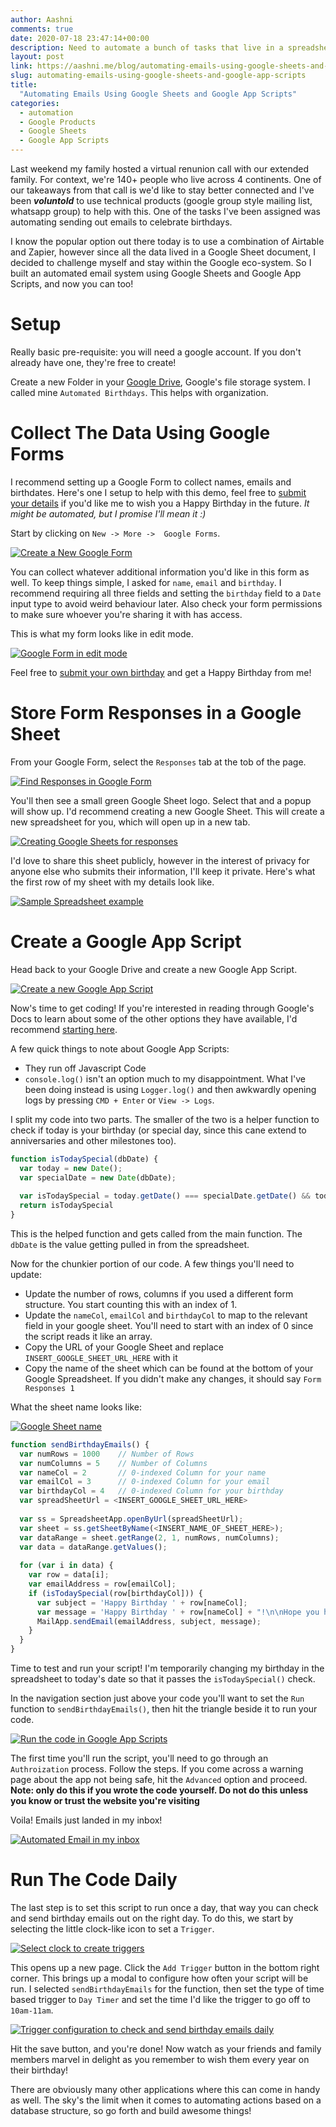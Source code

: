 ```yaml
---
author: Aashni
comments: true
date: 2020-07-18 23:47:14+00:00
description: Need to automate a bunch of tasks that live in a spreadsheet? Here's a guide on how to automate sending birthday wishes based off a Google Spreadsheet.
layout: post
link: https://aashni.me/blog/automating-emails-using-google-sheets-and-google-app-scripts/
slug: automating-emails-using-google-sheets-and-google-app-scripts
title:
  "Automating Emails Using Google Sheets and Google App Scripts"
categories:
  - automation
  - Google Products
  - Google Sheets
  - Google App Scripts
---
```


Last weekend my family hosted a virtual renunion call with our extended family. For context, we're 140+ people who live across 4 continents. One of our takeaways from that call is we'd like to stay better connected and I've been _**voluntold**_ to use technical products (google group style mailing list, whatsapp group) to help with this. One of the tasks I've been assigned was automating sending out emails to celebrate birthdays.

I know the popular option out there today is to use a combination of Airtable and Zapier, however since all the data lived in a Google Sheet document, I decided to challenge myself and stay within the Google eco-system. So I built an automated email system using Google Sheets and Google App Scripts, and now you can too!

# Setup
Really basic pre-requisite: you will need a google account. If you don't already have one, they're free to create!

Create a new Folder in your [Google Drive](https://drive.google.com), Google's file storage system. I called mine `Automated Birthdays`. This helps with organization.

# Collect The Data Using Google Forms
I recommend setting up a Google Form to collect names, emails and birthdates. Here's one I setup to help with this demo, feel free to [submit your details](https://docs.google.com/forms/d/e/1FAIpQLSf1OoGR-tljIlIPh0J0CbpNm3QiCIj1RB8h8zyON4BEKvZIww/viewform) if you'd like me to wish you a Happy Birthday in the future. _It might be automated, but I promise I'll mean it :)_

Start by clicking on `New -> More ->  Google Forms`.

[![Create a New Google Form](./automated-birthday-emails-01.png)](./automated-birthday-emails-01.png)

You can collect whatever additional information you'd like in this form as well. To keep things simple, I asked for `name`, `email` and `birthday`. I recommend requiring all three fields and setting the `birthday` field to a `Date` input type to avoid weird behaviour later. Also check your form permissions to make sure whoever you're sharing it with has access.

This is what my form looks like in edit mode.

[![Google Form in edit mode](./automated-birthday-emails-02.png)](./automated-birthday-emails-02.png)

Feel free to [submit your own birthday](https://docs.google.com/forms/d/e/1FAIpQLSf1OoGR-tljIlIPh0J0CbpNm3QiCIj1RB8h8zyON4BEKvZIww/viewform) and get a Happy Birthday from me!

# Store Form Responses in a Google Sheet

From your Google Form, select the `Responses` tab at the tob of the page.

[![Find Responses in Google Form](./automated-birthday-emails-03.png)](./automated-birthday-emails-03.png)

You'll then see a small green Google Sheet logo. Select that and a popup will show up. I'd recommend creating a new Google Sheet. This will create a new spreadsheet for you, which will open up in a new tab.

[![Creating Google Sheets for responses](./automated-birthday-emails-04.png)](./automated-birthday-emails-04.png)

I'd love to share this sheet publicly, however in the interest of privacy for anyone else who submits their information, I'll keep it private. Here's what the first row of my sheet with my details look like.

[![Sample Spreadsheet example](./automated-birthday-emails-05.png)](./automated-birthday-emails-05.png)

# Create a Google App Script

Head back to your Google Drive and create a new Google App Script.

[![Create a new Google App Script](./automated-birthday-emails-06.png)](./automated-birthday-emails-06.png)

Now's time to get coding! If you're interested in reading through Google's Docs to learn about some of the other options they have available, I'd recommend [starting here](https://developers.google.com/apps-script/reference/spreadsheet/spreadsheet-app).

A few quick things to note about Google App Scripts:
 - They run off Javascript Code
 - `console.log()` isn't an option much to my disappointment. What I've been doing instead is using `Logger.log()` and then awkwardly opening logs by pressing `CMD + Enter` or `View -> Logs`.

I split my code into two parts. The smaller of the two is a helper function to check if today is your birthday (or special day, since this cane extend to anniversaries and other milestones too).

```javascript
function isTodaySpecial(dbDate) {
  var today = new Date();
  var specialDate = new Date(dbDate);
  
  var isTodaySpecial = today.getDate() === specialDate.getDate() && today.getMonth() === specialDate.getMonth()
  return isTodaySpecial
}
```

This is the helped function and gets called from the main function. The `dbDate` is the value getting pulled in from the spreadsheet.

Now for the chunkier portion of our code. A few things you'll need to update:
 - Update the number of rows, columns if you used a different form structure. You start counting this with an index of 1.
 - Update the `nameCol`, `emailCol` and `birthdayCol` to map to the relevant field in your google sheet. You'll need to start with an index of 0 since the script reads it like an array.
 - Copy the URL of your Google Sheet and replace `INSERT_GOOGLE_SHEET_URL_HERE` with it
 - Copy the name of the sheet which can be found at the bottom of your Google Spreadsheet. If you didn't make any changes, it should say `Form Responses 1`

What the sheet name looks like:

[![Google Sheet name](./automated-birthday-emails-07.png)](./automated-birthday-emails-07.png)

```javascript
function sendBirthdayEmails() {
  var numRows = 1000    // Number of Rows
  var numColumns = 5    // Number of Columns
  var nameCol = 2       // 0-indexed Column for your name
  var emailCol = 3      // 0-indexed Column for your email
  var birthdayCol = 4   // 0-indexed Column for your birthday
  var spreadSheetUrl = <INSERT_GOOGLE_SHEET_URL_HERE>
  
  var ss = SpreadsheetApp.openByUrl(spreadSheetUrl);
  var sheet = ss.getSheetByName(<INSERT_NAME_OF_SHEET_HERE>);
  var dataRange = sheet.getRange(2, 1, numRows, numColumns);
  var data = dataRange.getValues();
  
  for (var i in data) {
    var row = data[i];
    var emailAddress = row[emailCol];
    if (isTodaySpecial(row[birthdayCol])) {
      var subject = 'Happy Birthday ' + row[nameCol];
      var message = 'Happy Birthday ' + row[nameCol] + "!\n\nHope you have a splendid day!\n\nHugs from Aashni!";
      MailApp.sendEmail(emailAddress, subject, message);
    }
  }
}
```

Time to test and run your script! I'm temporarily changing my birthday in the spreadsheet to today's date so that it passes the `isTodaySpecial()` check.

In the navigation section just above your code you'll want to set the `Run` function to `sendBirthdayEmails()`, then hit the triangle beside it to run your code.

[![Run the code in Google App Scripts](./automated-birthday-emails-08.png)](./automated-birthday-emails-08.png)

The first time you'll run the script, you'll need to go through an `Authroization` process. Follow the steps. If you come across a warning page about the app not being safe, hit the `Advanced` option and proceed. **Note: only do this if you wrote the code yourself. Do not do this unless you know or trust the website you're visiting**

Voila! Emails just landed in my inbox!

[![Automated Email in my inbox](./automated-birthday-emails-09.png)](./automated-birthday-emails-09.png)

# Run The Code Daily

The last step is to set this script to run once a day, that way you can check and send birthday emails out on the right day. To do this, we start by selecting the little clock-like icon to set a `Trigger`.

[![Select clock to create triggers](./automated-birthday-emails-10.png)](./automated-birthday-emails-10.png)

This opens up a new page. Click the `Add Trigger` button in the bottom right corner. This brings up a modal to configure how often your script will be run. I selected `sendBirthdayEmails` for the function, then set the type of time based trigger to `Day Timer` and set the time I'd like the trigger to go off to `10am-11am`.

[![Trigger configuration to check and send birthday emails daily](./automated-birthday-emails-11.png)](./automated-birthday-emails-11.png)

Hit the save button, and you're done! Now watch as your friends and family members marvel in delight as you remember to wish them every year on their birthday!

There are obviously many other applications where this can come in handy as well. The sky's the limit when it comes to automating actions based on a database structure, so go forth and build awesome things!